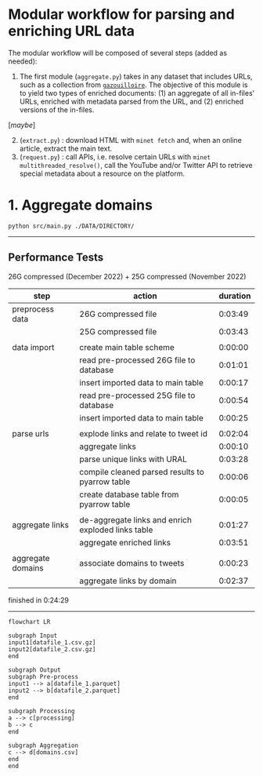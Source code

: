 # Modular workflow for parsing and enriching URL data

The modular workflow will be composed of several steps (added as needed):
1. The first module (`aggregate.py`) takes in any dataset that includes URLs, such as a collection from [`gazouilloire`](https://github.com/medialab/gazouilloire). The objective of this module is to yield two types of enriched documents: (1) an aggregate of all in-files' URLs, enriched with metadata parsed from the URL, and (2) enriched versions of the in-files.

[*maybe*]

2. (`extract.py`) : download HTML with `minet fetch` and, when an online article, extract the main text.
3. (`request.py`) : call APIs, i.e. resolve certain URLs with `minet multithreaded_resolve()`, call the YouTube and/or Twitter API to retrieve special metadata about a resource on the platform.


# 1. Aggregate domains
```shell
python src/main.py ./DATA/DIRECTORY/
```

---
## Performance Tests
26G compressed (December 2022) + 25G compressed (November 2022)

|step|action|duration|
|--|--|--|
|preprocess data|26G compressed file|0:03:49|
||25G compressed file|0:03:43|
|||
|data import|create main table scheme|0:00:00|
||read pre-processed 26G file to database|0:01:01|
||insert imported data to main table|0:00:17|
||read pre-processed 25G file to database|0:00:54|
||insert imported data to main table|0:00:25|
|||
|parse urls|explode links and relate to tweet id|0:02:04|
||aggregate links|0:00:10|
||parse unique links with URAL|0:03:28|
||compile cleaned parsed results to pyarrow table|0:00:06|
||create database table from pyarrow table|0:00:05|
|||
|aggregate links|de-aggregate links and enrich exploded links table|0:01:27|
||aggregate enriched links|0:03:51|
|||
|aggregate domains|associate domains to tweets|0:00:23|
||aggregate links by domain|0:02:37|

finished in 0:24:29

---


```mermaid
flowchart LR

subgraph Input
input1[datafile_1.csv.gz]
input2[datafile_2.csv.gz]
end

subgraph Output
subgraph Pre-process
input1 --> a[datafile_1.parquet]
input2 --> b[datafile_2.parquet]
end

subgraph Processing
a --> c[processing]
b --> c
end

subgraph Aggregation
c --> d[domains.csv]
end
end
```



